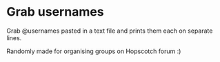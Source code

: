 # Grab usernames

Grab @usernames pasted in a text file and prints them each on separate lines.

Randomly made for organising groups on Hopscotch forum :)
